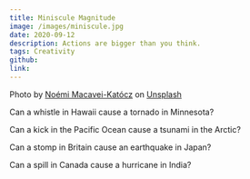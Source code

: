 ```yaml
---
title: Miniscule Magnitude
image: /images/miniscule.jpg
date: 2020-09-12
description: Actions are bigger than you think.
tags: Creativity
github:
link:
---
```


<span>Photo by <a href="https://unsplash.com/@noemieke?utm_source=unsplash&amp;utm_medium=referral&amp;utm_content=creditCopyText">Noémi Macavei-Katócz</a> on <a href="https://unsplash.com/s/photos/miniscule?utm_source=unsplash&amp;utm_medium=referral&amp;utm_content=creditCopyText">Unsplash</a></span>

Can a whistle in Hawaii cause a tornado in Minnesota?

Can a kick in the Pacific Ocean cause a tsunami in the Arctic?

Can a stomp in Britain cause an earthquake in Japan?

Can a spill in Canada cause a hurricane in India?
